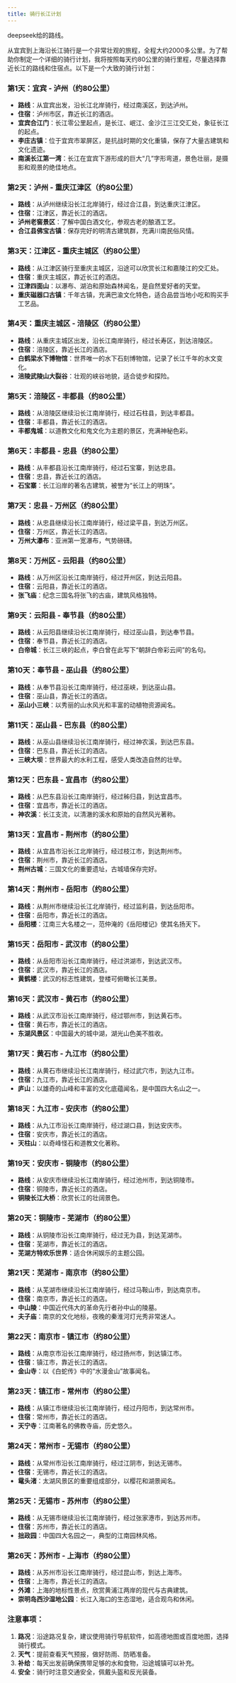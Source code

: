 ```yaml
---
title: 骑行长江计划
---
```


deepseek给的路线。

从宜宾到上海沿长江骑行是一个非常壮观的旅程，全程大约2000多公里。为了帮助你制定一个详细的骑行计划，我将按照每天约80公里的骑行里程，尽量选择靠近长江的路线和住宿点。以下是一个大致的骑行计划：

### 第1天：宜宾 - 泸州（约80公里）
- **路线**：从宜宾出发，沿长江北岸骑行，经过南溪区，到达泸州。
- **住宿**：泸州市区，靠近长江的酒店。
- **宜宾合江门**：长江零公里起点，是长江、岷江、金沙江三江交汇处，象征长江的起点。
- **李庄古镇**：位于宜宾市翠屏区，是抗战时期的文化重镇，保存了大量古建筑和文化遗迹。
- **南溪长江第一湾**：长江在宜宾下游形成的巨大“几”字形弯道，景色壮丽，是摄影和观景的绝佳地点。

### 第2天：泸州 - 重庆江津区（约80公里）
- **路线**：从泸州继续沿长江北岸骑行，经过合江县，到达重庆江津区。
- **住宿**：江津区，靠近长江的酒店。
- **泸州老窖景区**：了解中国白酒文化，参观古老的酿酒工艺。
- **合江县佛宝古镇**：保存完好的明清古建筑群，充满川南民俗风情。

### 第3天：江津区 - 重庆主城区（约80公里）
- **路线**：从江津区骑行至重庆主城区，沿途可以欣赏长江和嘉陵江的交汇处。
- **住宿**：重庆主城区，靠近长江的酒店。
- **江津四面山**：以瀑布、湖泊和原始森林闻名，是自然爱好者的天堂。
- **重庆磁器口古镇**：千年古镇，充满巴渝文化特色，适合品尝当地小吃和购买手工艺品。

### 第4天：重庆主城区 - 涪陵区（约80公里）
- **路线**：从重庆主城区出发，沿长江南岸骑行，经过长寿区，到达涪陵区。
- **住宿**：涪陵区，靠近长江的酒店。
- **白鹤梁水下博物馆**：世界唯一的水下石刻博物馆，记录了长江千年的水文变化。
- **涪陵武陵山大裂谷**：壮观的峡谷地貌，适合徒步和探险。

### 第5天：涪陵区 - 丰都县（约80公里）
- **路线**：从涪陵区继续沿长江南岸骑行，经过石柱县，到达丰都县。
- **住宿**：丰都县，靠近长江的酒店。
- **丰都鬼城**：以道教文化和鬼文化为主题的景区，充满神秘色彩。

### 第6天：丰都县 - 忠县（约80公里）
- **路线**：从丰都县沿长江南岸骑行，经过石宝寨，到达忠县。
- **住宿**：忠县，靠近长江的酒店。
- **石宝寨**：长江沿岸的著名古建筑，被誉为“长江上的明珠”。

### 第7天：忠县 - 万州区（约80公里）
- **路线**：从忠县继续沿长江南岸骑行，经过梁平县，到达万州区。
- **住宿**：万州区，靠近长江的酒店。
- **万州大瀑布**：亚洲第一宽瀑布，气势磅礴。

### 第8天：万州区 - 云阳县（约80公里）
- **路线**：从万州区沿长江南岸骑行，经过开州区，到达云阳县。
- **住宿**：云阳县，靠近长江的酒店。
- **张飞庙**：纪念三国名将张飞的古庙，建筑风格独特。

### 第9天：云阳县 - 奉节县（约80公里）
- **路线**：从云阳县继续沿长江南岸骑行，经过巫山县，到达奉节县。
- **住宿**：奉节县，靠近长江的酒店。
- **白帝城**：长江三峡的起点，李白曾在此写下“朝辞白帝彩云间”的名句。

### 第10天：奉节县 - 巫山县（约80公里）
- **路线**：从奉节县沿长江南岸骑行，经过巫峡，到达巫山县。
- **住宿**：巫山县，靠近长江的酒店。
- **巫山小三峡**：以秀丽的山水风光和丰富的动植物资源闻名。

### 第11天：巫山县 - 巴东县（约80公里）
- **路线**：从巫山县继续沿长江南岸骑行，经过神农溪，到达巴东县。
- **住宿**：巴东县，靠近长江的酒店。
- **三峡大坝**：世界最大的水利工程，感受人类改造自然的壮举。

### 第12天：巴东县 - 宜昌市（约80公里）
- **路线**：从巴东县沿长江南岸骑行，经过秭归县，到达宜昌市。
- **住宿**：宜昌市，靠近长江的酒店。
- **神农溪**：长江支流，以清澈的溪水和原始的自然风光著称。

### 第13天：宜昌市 - 荆州市（约80公里）
- **路线**：从宜昌市沿长江北岸骑行，经过枝江市，到达荆州市。
- **住宿**：荆州市，靠近长江的酒店。
- **荆州古城**：三国文化的重要遗址，古城墙保存完好。

### 第14天：荆州市 - 岳阳市（约80公里）
- **路线**：从荆州市继续沿长江北岸骑行，经过监利县，到达岳阳市。
- **住宿**：岳阳市，靠近长江的酒店。
- **岳阳楼**：江南三大名楼之一，范仲淹的《岳阳楼记》使其名扬天下。

### 第15天：岳阳市 - 武汉市（约80公里）
- **路线**：从岳阳市沿长江南岸骑行，经过洪湖市，到达武汉市。
- **住宿**：武汉市，靠近长江的酒店。
- **黄鹤楼**：武汉的标志性建筑，登楼可俯瞰长江美景。

### 第16天：武汉市 - 黄石市（约80公里）
- **路线**：从武汉市沿长江南岸骑行，经过鄂州市，到达黄石市。
- **住宿**：黄石市，靠近长江的酒店。
- **东湖风景区**：中国最大的城中湖，湖光山色美不胜收。

### 第17天：黄石市 - 九江市（约80公里）
- **路线**：从黄石市继续沿长江南岸骑行，经过武穴市，到达九江市。
- **住宿**：九江市，靠近长江的酒店。
- **庐山**：以雄奇的山峰和丰富的文化底蕴闻名，是中国四大名山之一。

### 第18天：九江市 - 安庆市（约80公里）
- **路线**：从九江市沿长江南岸骑行，经过湖口县，到达安庆市。
- **住宿**：安庆市，靠近长江的酒店。
- **天柱山**：以奇峰怪石和道教文化著称。

### 第19天：安庆市 - 铜陵市（约80公里）
- **路线**：从安庆市继续沿长江南岸骑行，经过池州市，到达铜陵市。
- **住宿**：铜陵市，靠近长江的酒店。
- **铜陵长江大桥**：欣赏长江的壮阔景色。

### 第20天：铜陵市 - 芜湖市（约80公里）
- **路线**：从铜陵市沿长江南岸骑行，经过无为县，到达芜湖市。
- **住宿**：芜湖市，靠近长江的酒店。
- **芜湖方特欢乐世界**：适合休闲娱乐的主题公园。

### 第21天：芜湖市 - 南京市（约80公里）
- **路线**：从芜湖市继续沿长江南岸骑行，经过马鞍山市，到达南京市。
- **住宿**：南京市，靠近长江的酒店。
- **中山陵**：中国近代伟大的革命先行者孙中山的陵墓。
- **夫子庙**：南京的文化地标，夜晚的秦淮河灯光秀非常迷人。

### 第22天：南京市 - 镇江市（约80公里）
- **路线**：从南京市沿长江南岸骑行，经过扬州市，到达镇江市。
- **住宿**：镇江市，靠近长江的酒店。
- **金山寺**：以《白蛇传》中的“水漫金山”故事闻名。

### 第23天：镇江市 - 常州市（约80公里）
- **路线**：从镇江市继续沿长江南岸骑行，经过丹阳市，到达常州市。
- **住宿**：常州市，靠近长江的酒店。
- **天宁寺**：江南著名的佛教寺庙，历史悠久。

### 第24天：常州市 - 无锡市（约80公里）
- **路线**：从常州市沿长江南岸骑行，经过江阴市，到达无锡市。
- **住宿**：无锡市，靠近长江的酒店。
- **鼋头渚**：太湖风景区的重要组成部分，以樱花和湖景闻名。

### 第25天：无锡市 - 苏州市（约80公里）
- **路线**：从无锡市继续沿长江南岸骑行，经过张家港市，到达苏州市。
- **住宿**：苏州市，靠近长江的酒店。
- **拙政园**：中国四大名园之一，典型的江南园林风格。

### 第26天：苏州市 - 上海市（约80公里）
- **路线**：从苏州市沿长江南岸骑行，经过昆山市，到达上海市。
- **住宿**：上海市，靠近长江的酒店。
- **外滩**：上海的地标性景点，欣赏黄浦江两岸的现代与古典建筑。
- **崇明岛西沙湿地公园**：长江入海口的生态湿地，适合观鸟和休闲。

### 注意事项：
1. **路况**：沿途路况复杂，建议使用骑行导航软件，如高德地图或百度地图，选择骑行模式。
2. **天气**：提前查看天气预报，做好防雨、防晒准备。
3. **补给**：每天出发前确保携带足够的水和食物，沿途城镇可以补充。
4. **安全**：骑行时注意交通安全，佩戴头盔和反光装备。